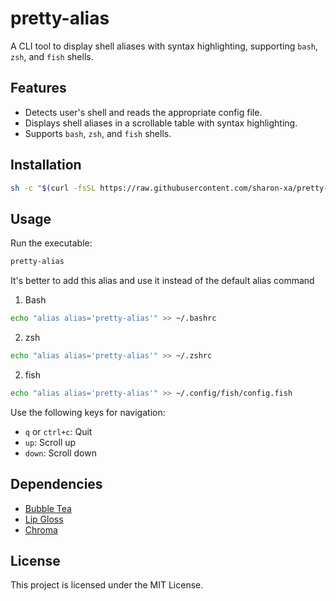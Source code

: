 # pretty-alias

A CLI tool to display shell aliases with syntax highlighting, supporting `bash`, `zsh`, and `fish` shells.

## Features

- Detects user's shell and reads the appropriate config file.
- Displays shell aliases in a scrollable table with syntax highlighting.
- Supports `bash`, `zsh`, and `fish` shells.

## Installation

```bash
sh -c "$(curl -fsSL https://raw.githubusercontent.com/sharon-xa/pretty-alias/main/install.sh)"
```

## Usage

Run the executable:
```sh
pretty-alias
```

It's better to add this alias and use it instead of the default alias command
1. Bash
```bash
echo "alias alias='pretty-alias'" >> ~/.bashrc
```
2. zsh
```bash
echo "alias alias='pretty-alias'" >> ~/.zshrc
```
2. fish
```bash
echo "alias alias='pretty-alias'" >> ~/.config/fish/config.fish
```


Use the following keys for navigation:
- `q` or `ctrl+c`: Quit
- `up`: Scroll up
- `down`: Scroll down

## Dependencies

- [Bubble Tea](https://github.com/charmbracelet/bubbletea)
- [Lip Gloss](https://github.com/charmbracelet/lipgloss)
- [Chroma](https://github.com/alecthomas/chroma)

## License

This project is licensed under the MIT License.
